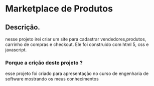 # Marketplace de Produtos

## Descrição. 
nesse projeto irei criar um site para cadastrar vendedores,produtos, carrinho de compras e checkout. Ele foi construido com html 5, css e javascript. 

### Porque a crição deste projeto ?
esse projeto foi criado para apresentação no curso de engenharia de software mostrando os meus conhecimentos